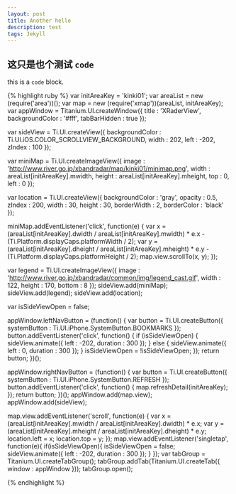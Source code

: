 ```yaml
---
layout: post
title: Another hello
description: test
tags: Jekyll
---
```

## 这只是也个测试 `code`

this is a `code` block.

{% highlight ruby %}
	var initAreaKey = 'kinki01';
var areaList = new (require('area'))();
var map = new (require('xmap'))(areaList, initAreaKey);
var appWindow = Titanium.UI.createWindow({
    title : 'XRaderView',
    backgroundColor : '#fff',
    tabBarHidden : true
});

var sideView = Ti.UI.createView({
    backgroundColor : Ti.UI.iOS.COLOR_SCROLLVIEW_BACKGROUND,
    width : 202,
    left : -202,
    zIndex : 100
});

var miniMap = Ti.UI.createImageView({
    image : 'http://www.river.go.jp/xbandradar/map/kinki01/minimap.png',
    width : areaList[initAreaKey].mwidth,
    height : areaList[initAreaKey].mheight,
    top : 0,
    left : 0
});

var location = Ti.UI.createView({
    backgroundColor : 'gray',
    opacity : 0.5,
    zIndex : 200,
    width : 30,
    height : 30,
    borderWidth : 2,
    borderColor : 'black'
});

miniMap.addEventListener('click', function(e) {
    var x = (areaList[initAreaKey].dwidth / areaList[initAreaKey].mwidth) * e.x - (Ti.Platform.displayCaps.platformWidth / 2);
    var y = (areaList[initAreaKey].dheight / areaList[initAreaKey].mheight) * e.y - (Ti.Platform.displayCaps.platformHeight / 2);
    map.view.scrollTo(x, y);
});

var legend = Ti.UI.createImageView({
    image : 'http://www.river.go.jp/xbandradar/common/img/legend_cast.gif',
    width : 122,
    height : 170,
    bottom : 8
});
sideView.add(miniMap);
sideView.add(legend);
sideView.add(location);

var isSideViewOpen = false;

appWindow.leftNavButton = (function() {
    var button = Ti.UI.createButton({
        systemButton : Ti.UI.iPhone.SystemButton.BOOKMARKS
    });
    button.addEventListener('click', function() {
        if (isSideViewOpen) {
            sideView.animate({
                left : -202,
                duration : 300
            });
        }
        else {
            sideView.animate({
                left : 0,
                duration : 300
            });
        }
        isSideViewOpen = !isSideViewOpen;
    });
    return button;
})();

appWindow.rightNavButton = (function() {
    var button = Ti.UI.createButton({
        systemButton : Ti.UI.iPhone.SystemButton.REFRESH
    });
    button.addEventListener('click', function() {
        map.refreshDetail(initAreaKey);
    });
    return button;
})();
appWindow.add(map.view);
appWindow.add(sideView);

map.view.addEventListener('scroll', function(e) {
    var x = (areaList[initAreaKey].mwidth / areaList[initAreaKey].dwidth) * e.x;
    var y = (areaList[initAreaKey].mheight / areaList[initAreaKey].dheight) * e.y;
    location.left = x;
    location.top  = y;
});
map.view.addEventListener('singletap', function(e){
    if(isSideViewOpen){
        isSideViewOpen = false;
        sideView.animate({
            left : -202,
            duration : 300
        });
    }
});
var tabGroup = Titanium.UI.createTabGroup();
tabGroup.addTab(Titanium.UI.createTab({
    window : appWindow
}));
tabGroup.open();

{% endhighlight %}
